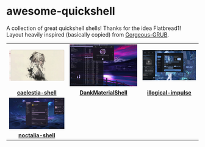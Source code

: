 # awesome-quickshell
A collection of great quickshell shells! Thanks for the idea Flatbread1! Layout heavily inspired (basically copied) from [Gorgeous-GRUB](https://github.com/Jacksaur/Gorgeous-GRUB/).

|    |    |    |
|:-------:|:-------:|:---------:|
|<img src="/assets/caelestia-shell.jpg" width=247>|<img src="/assets/dms.png" width=247>|<img src="/assets/illogical-impulse.png" width=247>|
|**[caelestia-shell](https://github.com/caelestia-dots/shell)**|**[DankMaterialShell](https://github.com/AvengeMedia/DankMaterialShell)**|**[illogical-impulse](https://github.com/end-4/dots-hyprland)**|
|<img src="/assets/noctalia-shell.jpg" width=247>|    |    |
|**[noctalia-shell](https://github.com/noctalia-dev/noctalia-shell)**|    |    |
